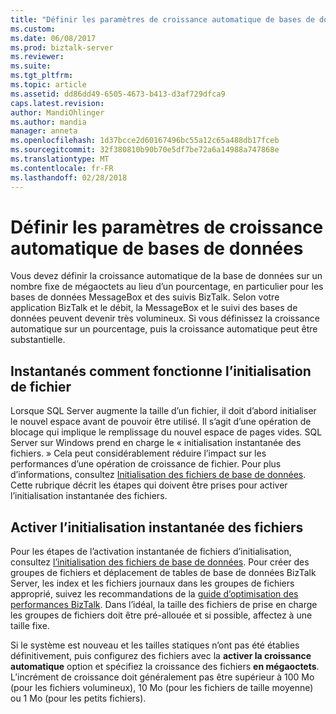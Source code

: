 ```yaml
---
title: "Définir les paramètres de croissance automatique de bases de données | Documents Microsoft"
ms.custom: 
ms.date: 06/08/2017
ms.prod: biztalk-server
ms.reviewer: 
ms.suite: 
ms.tgt_pltfrm: 
ms.topic: article
ms.assetid: dd86dd49-6505-4673-b413-d3af729dfca9
caps.latest.revision: 
author: MandiOhlinger
ms.author: mandia
manager: anneta
ms.openlocfilehash: 1d37bcce2d60167496bc55a12c65a488db17fceb
ms.sourcegitcommit: 32f380810b90b70e5df7be72a6a14988a747868e
ms.translationtype: MT
ms.contentlocale: fr-FR
ms.lasthandoff: 02/28/2018
---
```

# <a name="define-auto-growth-settings-for-databases"></a>Définir les paramètres de croissance automatique de bases de données
Vous devez définir la croissance automatique de la base de données sur un nombre fixe de mégaoctets au lieu d’un pourcentage, en particulier pour les bases de données MessageBox et des suivis BizTalk. Selon votre application BizTalk et le débit, la MessageBox et le suivi des bases de données peuvent devenir très volumineux. Si vous définissez la croissance automatique sur un pourcentage, puis la croissance automatique peut être substantielle.  
  
## <a name="how-instant-file-initialization-works"></a>Instantanés comment fonctionne l’initialisation de fichier  
 Lorsque SQL Server augmente la taille d’un fichier, il doit d’abord initialiser le nouvel espace avant de pouvoir être utilisé. Il s’agit d’une opération de blocage qui implique le remplissage du nouvel espace de pages vides. SQL Server sur Windows prend en charge le « initialisation instantanée des fichiers. » Cela peut considérablement réduire l’impact sur les performances d’une opération de croissance de fichier. Pour plus d’informations, consultez [Initialisation des fichiers de base de données](https://docs.microsoft.com/sql/relational-databases/databases/database-instant-file-initialization). Cette rubrique décrit les étapes qui doivent être prises pour activer l’initialisation instantanée des fichiers.  
  
## <a name="enable-instant-file-initialization"></a>Activer l’initialisation instantanée des fichiers  
 Pour les étapes de l’activation instantanée de fichiers d’initialisation, consultez [l’initialisation des fichiers de base de données](https://docs.microsoft.com/sql/relational-databases/databases/database-instant-file-initialization). Pour créer des groupes de fichiers et déplacement de tables de base de données BizTalk Server, les index et les fichiers journaux dans les groupes de fichiers approprié, suivez les recommandations de la [guide d’optimisation des performances BizTalk](../technical-guides/biztalk-server-2013-performance-optimization-guide.md). Dans l’idéal, la taille des fichiers de prise en charge les groupes de fichiers doit être pré-allouée et si possible, affectez à une taille fixe.  
  
 Si le système est nouveau et les tailles statiques n’ont pas été établies définitivement, puis configurez des fichiers avec la **activer la croissance automatique** option et spécifiez la croissance des fichiers **en mégaoctets**. L’incrément de croissance doit généralement pas être supérieur à 100 Mo (pour les fichiers volumineux), 10 Mo (pour les fichiers de taille moyenne) ou 1 Mo (pour les petits fichiers).
